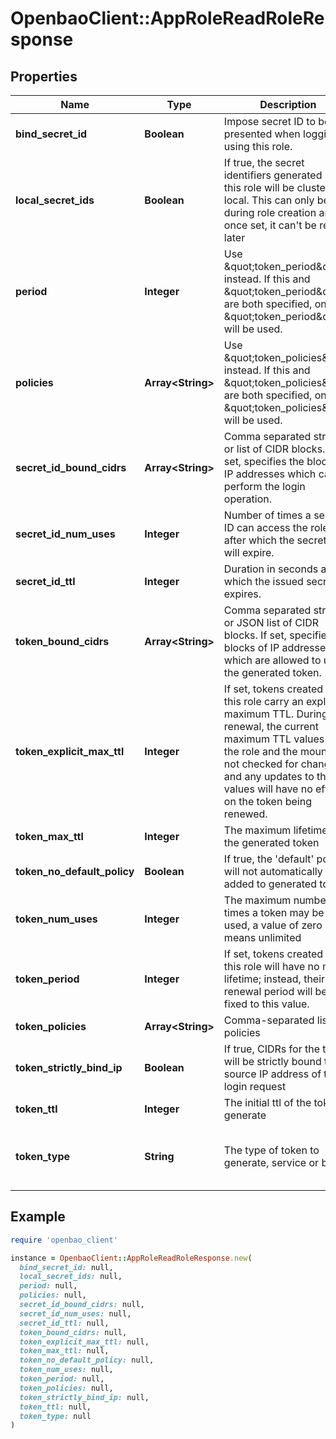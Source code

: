 # OpenbaoClient::AppRoleReadRoleResponse

## Properties

| Name | Type | Description | Notes |
| ---- | ---- | ----------- | ----- |
| **bind_secret_id** | **Boolean** | Impose secret ID to be presented when logging in using this role. | [optional] |
| **local_secret_ids** | **Boolean** | If true, the secret identifiers generated using this role will be cluster local. This can only be set during role creation and once set, it can&#39;t be reset later | [optional] |
| **period** | **Integer** | Use \&quot;token_period\&quot; instead. If this and \&quot;token_period\&quot; are both specified, only \&quot;token_period\&quot; will be used. | [optional] |
| **policies** | **Array&lt;String&gt;** | Use \&quot;token_policies\&quot; instead. If this and \&quot;token_policies\&quot; are both specified, only \&quot;token_policies\&quot; will be used. | [optional] |
| **secret_id_bound_cidrs** | **Array&lt;String&gt;** | Comma separated string or list of CIDR blocks. If set, specifies the blocks of IP addresses which can perform the login operation. | [optional] |
| **secret_id_num_uses** | **Integer** | Number of times a secret ID can access the role, after which the secret ID will expire. | [optional] |
| **secret_id_ttl** | **Integer** | Duration in seconds after which the issued secret ID expires. | [optional] |
| **token_bound_cidrs** | **Array&lt;String&gt;** | Comma separated string or JSON list of CIDR blocks. If set, specifies the blocks of IP addresses which are allowed to use the generated token. | [optional] |
| **token_explicit_max_ttl** | **Integer** | If set, tokens created via this role carry an explicit maximum TTL. During renewal, the current maximum TTL values of the role and the mount are not checked for changes, and any updates to these values will have no effect on the token being renewed. | [optional] |
| **token_max_ttl** | **Integer** | The maximum lifetime of the generated token | [optional] |
| **token_no_default_policy** | **Boolean** | If true, the &#39;default&#39; policy will not automatically be added to generated tokens | [optional] |
| **token_num_uses** | **Integer** | The maximum number of times a token may be used, a value of zero means unlimited | [optional] |
| **token_period** | **Integer** | If set, tokens created via this role will have no max lifetime; instead, their renewal period will be fixed to this value. | [optional] |
| **token_policies** | **Array&lt;String&gt;** | Comma-separated list of policies | [optional] |
| **token_strictly_bind_ip** | **Boolean** | If true, CIDRs for the token will be strictly bound to the source IP address of the login request | [optional] |
| **token_ttl** | **Integer** | The initial ttl of the token to generate | [optional] |
| **token_type** | **String** | The type of token to generate, service or batch | [optional][default to &#39;default-service&#39;] |

## Example

```ruby
require 'openbao_client'

instance = OpenbaoClient::AppRoleReadRoleResponse.new(
  bind_secret_id: null,
  local_secret_ids: null,
  period: null,
  policies: null,
  secret_id_bound_cidrs: null,
  secret_id_num_uses: null,
  secret_id_ttl: null,
  token_bound_cidrs: null,
  token_explicit_max_ttl: null,
  token_max_ttl: null,
  token_no_default_policy: null,
  token_num_uses: null,
  token_period: null,
  token_policies: null,
  token_strictly_bind_ip: null,
  token_ttl: null,
  token_type: null
)
```

